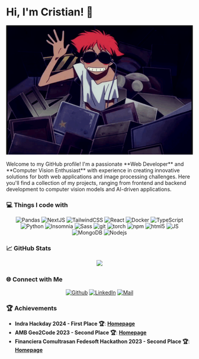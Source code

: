 <p align="center">

# Hi, I'm Cristian! 👋
<p align="center">
  <img src="https://raw.githubusercontent.com/CristianR8/CristianR8/refs/heads/main/ed.gif" width="600px" />
</p>
Welcome to my GitHub profile! I'm a passionate **Web Developer** and **Computer Vision Enthusiast** with experience in creating innovative solutions for both web applications and image processing challenges. Here you'll find a collection of my projects, ranging from frontend and backend development to computer vision models and AI-driven applications.

<h3>💻 Things I code with</h3>
<p align="center">
  <img alt="Pandas" src="https://img.shields.io/badge/-Pandas-333333?style=flat&logo=pandas" />
  <img alt="NextJS" src="https://img.shields.io/badge/-Next_JS-black?style=for-the-badge&logoColor=white&logo=nextdotjs&color=000000" />
  <img alt="TailwindCSS" src="https://img.shields.io/badge/Tailwind_CSS-38B2AC?logo=tailwind-css&logoColor=white" />
  <img alt="React" src="https://img.shields.io/badge/-React-45b8d8?style=flat-square&logo=react&logoColor=white" />
  <img alt="Docker" src="https://img.shields.io/badge/-Docker-46a2f1?style=flat-square&logo=docker&logoColor=white" />
  <img alt="TypeScript" src="https://img.shields.io/badge/-TypeScript-007ACC?style=flat-square&logo=typescript&logoColor=white" />
  <img alt="Python" src="https://img.shields.io/badge/Python-3776AB?logo=python&logoColor=fff" />
  <img alt="Insomnia" src="https://img.shields.io/badge/-Insomnia-5849BE?style=flat-square&logo=insomnia&logoColor=white" />
  <img alt="Sass" src="https://img.shields.io/badge/-Sass-CC6699?style=flat-square&logo=sass&logoColor=white" />
  <img alt="git" src="https://img.shields.io/badge/-Git-F05032?style=flat-square&logo=git&logoColor=white" />
  <img alt="torch" src="https://img.shields.io/badge/pytorch-EE4C2C?&logo=pytorch" />
  <img alt="npm" src="https://img.shields.io/badge/-NPM-CB3837?style=flat-square&logo=npm&logoColor=white" />
  <img alt="html5" src="https://img.shields.io/badge/-HTML5-E34F26?style=flat-square&logo=html5&logoColor=white" />
  <img alt="JS" src="https://shields.io/badge/JavaScript-F7DF1E?logo=JavaScript&logoColor=000&style=flat-square" />
  <img alt="MongoDB" src="https://img.shields.io/badge/-MongoDB-13aa52?style=flat-square&logo=mongodb&logoColor=white" />
  <img alt="Nodejs" src="https://img.shields.io/badge/-Nodejs-43853d?style=flat-square&logo=Node.js&logoColor=white" />
</p>

<h3>📈 GitHub Stats </h3>

<p align="center">
  <img src="https://github-readme-stats.vercel.app/api/top-langs/?username=CristianR8&layout=compact&card_width=250&langs_count=8&hide_border=true&theme=nord&hide=jupyter%20notebook,html,css" />
</p>

<h3>🌐 Connect with Me</h3>

<p align="center">
  <a href="https://github.com/CristianR8" target="_blank"><img alt="Github" src="https://img.shields.io/badge/GitHub-%2312100E.svg?&style=for-the-badge&logo=Github&logoColor=white" /></a> 
  <a href="https://www.linkedin.com/in/cristhian-rey/" target="_blank"><img alt="LinkedIn" src="https://img.shields.io/badge/linkedin-%230077B5.svg?&style=for-the-badge&logo=linkedin&logoColor=white" /></a> 
  <a href="mailto:cristiancamiloreyrueda@gmail.com" target="_blank"><img alt="Mail" src="https://img.shields.io/badge/Gmail-D14836?style=for-the-badge&logo=gmail&logoColor=white" /></a>
</p>

<h3>🏆 Achievements</h3>

- **Indra Hackday 2024 - First Place 🏆**: <a href="https://comunicaciones.uis.edu.co/estudiantes-uis-obtienen-el-primer-puesto-en-la-competencia-internacional-hackday-2024-de-indra/"><b>Homepage</b></a>  
- **AMB Geo2Code 2023 - Second Place 🏆**: <a href="https://comunicaciones.uis.edu.co/estudiantes-uis-obtienen-el-primer-puesto-en-la-competencia-internacional-hackday-2024-de-indra/"><b>Homepage</b></a>  
- **Financiera Comultrasan Fedesoft Hackathon 2023 - Second Place 🏆**: <a href="https://www.linkedin.com/posts/fedesoft_hackathon-softictransformandoindustrias-activity-7120839573647052800-UE26/?originalSubdomain=es"><b>Homepage</b></a>


</p>
